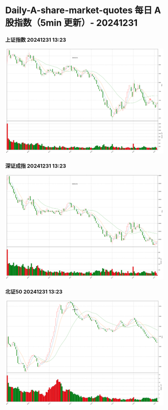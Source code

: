 
# Daily-A-share-market-quotes 每日 A 股指数（5min 更新）- 20241231

### 上证指数 20241231 13:23
![](./fig/2024/12/20241231-sh000001.png)

### 深证成指 20241231 13:23
![](./fig/2024/12/20241231-sz399001.png)

### 北证50 20241231 13:23
![](./fig/2024/12/20241231-bj899050.png)
